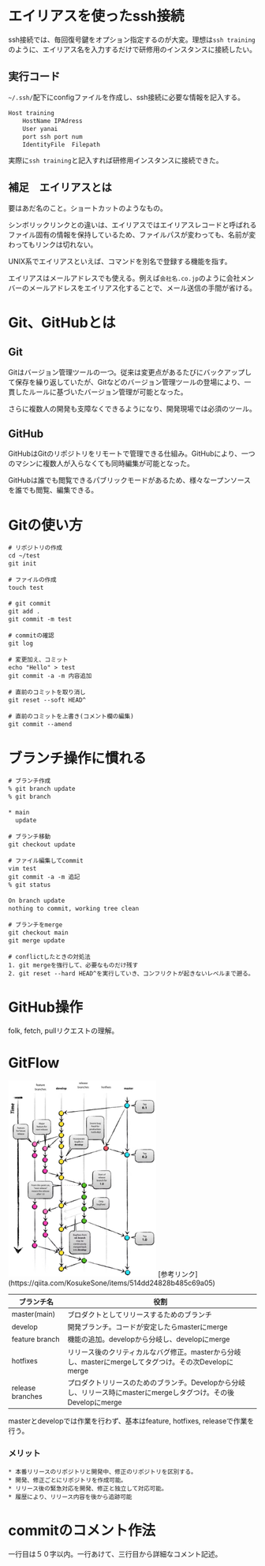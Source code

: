 # エイリアスを使ったssh接続
ssh接続では、毎回復号鍵をオプション指定するのが大変。理想は`ssh training`のように、エイリアス名を入力するだけで研修用のインスタンスに接続したい。

## 実行コード
`~/.ssh/`配下にconfigファイルを作成し、ssh接続に必要な情報を記入する。

```~/.ssh/config
Host training
    HostName IPAdress
    User yanai
    port ssh port num
    IdentityFile  Filepath
```

実際に`ssh training`と記入すれば研修用インスタンスに接続できた。

## 補足　エイリアスとは
要はあだ名のこと。ショートカットのようなもの。

シンボリックリンクとの違いは、エイリアスではエイリアスレコードと呼ばれるファイル固有の情報を保持しているため、ファイルパスが変わっても、名前が変わってもリンクは切れない。

UNIX系でエイリアスといえば、コマンドを別名で登録する機能を指す。

エイリアスはメールアドレスでも使える。例えば`会社名.co.jp`のように会社メンバーのメールアドレスをエイリアス化することで、メール送信の手間が省ける。

# Git、GitHubとは
## Git
Gitはバージョン管理ツールの一つ。従来は変更点があるたびにバックアップして保存を繰り返していたが、Gitなどのバージョン管理ツールの登場により、一貫したルールに基づいたバージョン管理が可能となった。

さらに複数人の開発も支障なくできるようになり、開発現場では必須のツール。

## GitHub
GitHubはGitのリポジトリをリモートで管理できる仕組み。GitHubにより、一つのマシンに複数人が入らなくても同時編集が可能となった。

GitHubは誰でも閲覧できるパブリックモードがあるため、様々なープンソースを誰でも閲覧、編集できる。

# Gitの使い方
```
# リポジトリの作成
cd ~/test
git init

# ファイルの作成
touch test

# git commit
git add .
git commit -m test

# commitの確認
git log

# 変更加え、コミット
echo "Hello" > test
git commit -a -m 内容追加

# 直前のコミットを取り消し
git reset --soft HEAD^

# 直前のコミットを上書き(コメント欄の編集)
git commit --amend
```

# ブランチ操作に慣れる
```
# ブランチ作成
% git branch update
% git branch

* main
  update

# ブランチ移動
git checkout update

# ファイル編集してcommit
vim test
git commit -a -m 追記
% git status

On branch update
nothing to commit, working tree clean

# ブランチをmerge
git checkout main
git merge update

# conflictしたときの対処法
1. git mergeを強行して、必要なものだけ残す
2. git reset --hard HEAD^を実行していき、コンフリクトが起きないレベルまで遡る。 
```

# GitHub操作
folk, fetch, pullリクエストの理解。

# GitFlow
<img src="image/image-2.png" width=300>
[参考リンク](https://qiita.com/KosukeSone/items/514dd24828b485c69a05)


|ブランチ名|役割|
|----|----|
|master(main)|ブロダクトとしてリリースするためのブランチ|
|develop|開発ブランチ。コードが安定したらmasterにmerge|
|feature branch|機能の追加。developから分岐し、developにmerge|
|hotfixes|リリース後のクリティカルなバグ修正。masterから分岐し、masterにmergeしてタグつけ。その次Developにmerge|
|release branches|プロダクトリリースのためのブランチ。Developから分岐し、リリース時にmasterにmergeしタグつけ。その後Developにmerge|

masterとdevelopでは作業を行わず、基本はfeature, hotfixes, releaseで作業を行う。

### メリット
	* 本番リリースのリポジトリと開発中、修正のリポジトリを区別する。
	* 開発、修正ごとにリポジトリを作成可能。
	* リリース後の緊急対応を開発、修正と独立して対応可能。
	* 履歴により、リリース内容を後から追跡可能

 

# commitのコメント作法
一行目は５０字以内。一行あけて、三行目から詳細なコメント記述。
